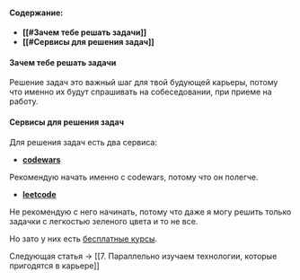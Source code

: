 #### **Содержание:**

- **[[#Зачем тебе решать задачи]]**
- **[[#Сервисы для решения задач]]**

#### **Зачем тебе решать задачи**

Решение задач это важный шаг для твой будующей карьеры, потому что именно их будут спрашивать на собеседовании, при приеме на работу.

#### **Сервисы для решения задач**

Для решения задач есть два сервиса:

- **[codewars](https://codewars.com/)**

Рекомендую начать именно с codewars, потому что он полегче.

- **[leetcode](https://leetcode.com/)**

Не рекомендую с него начинать, потому что даже я могу решить только задачки с легкостью зеленого цвета и то не все.

Но зато у них есть [бесплатные курсы](https://leetcode.com/explore/).

Следующая статья -> [[7. Параллельно изучаем технологии, которые пригодятся в карьере]]